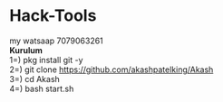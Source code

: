 # Hack-Tools
my  watsaap 7079063261
<br><b>Kurulum</b><br>
1=) pkg install git -y<br>
2=) git clone https://github.com/akashpatelking/Akash<br>
3=) cd Akash<br>
4=) bash start.sh 